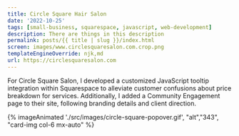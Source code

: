 ```yaml
---
title: Circle Square Hair Salon
date: '2022-10-25'
tags: [small-business, squarespace, javascript, web-development]
description: There are things in this description
permalink: posts/{{ title | slug }}/index.html
screen: images/www.circlesquaresalon.com.crop.png
templateEngineOverride: njk,md
url: https://circlesquaresalon.com
---
```

For Circle Square Salon, I developed a customized JavaScript tooltip integration within Squarespace to alleviate customer confusions about price breakdown for services. Additionally, I added a Community Engagement page to their site, following branding details and client direction. 

<!-- ![Tooltip utilizing popper.js](../../images/circle-square-popover.gif) -->

{% imageAnimated './src/images/circle-square-popover.gif', "alt","343", "card-img col-6 mx-auto" %} 